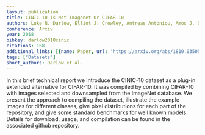 ```yaml
---
layout: publication
title: CINIC-10 Is Not Imagenet Or CIFAR-10
authors: Luke N. Darlow, Elliot J. Crowley, Antreas Antoniou, Amos J. Storkey
conference: Arxiv
year: 2018
bibkey: darlow2018cinic
citations: 168
additional_links: [{name: Paper, url: 'https://arxiv.org/abs/1810.03505'}]
tags: ["Datasets"]
short_authors: Darlow et al.
---
```

In this brief technical report we introduce the CINIC-10 dataset as a plug-in
extended alternative for CIFAR-10. It was compiled by combining CIFAR-10 with
images selected and downsampled from the ImageNet database. We present the
approach to compiling the dataset, illustrate the example images for different
classes, give pixel distributions for each part of the repository, and give
some standard benchmarks for well known models. Details for download, usage,
and compilation can be found in the associated github repository.